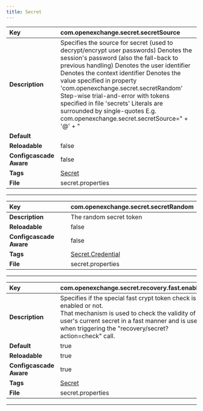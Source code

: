 ```yaml
---
title: Secret
---
```


| __Key__ | com.openexchange.secret.secretSource |
|:----------------|:--------|
| __Description__ | Specifies the source for secret (used to decrypt/encrypt user passwords) <password>    Denotes the session's password (also the fall-back to previous handling) <user-id>     Denotes the user identifier <context-id>  Denotes the context identifier <random>      Denotes the value specified in property 'com.openexchange.secret.secretRandom' <list>        Step-wise trial-and-error with tokens specified in file 'secrets' Literals are surrounded by single-quotes E.g. com.openexchange.secret.secretSource="<user-id> + '@' + <context-id>" |
| __Default__ | <password> |
| __Reloadable__ | false |
| __Configcascade Aware__ | false |
| __Tags__ | <a href="https://documentation.open-xchange.com/latest/middleware/configuration/tags/Secret.html">Secret</a> |
| __File__ | secret.properties |

---
| __Key__ | com.openexchange.secret.secretRandom |
|:----------------|:--------|
| __Description__ | The random secret token |
| __Reloadable__ | false |
| __Configcascade Aware__ | false |
| __Tags__ | <a href="https://documentation.open-xchange.com/latest/middleware/configuration/tags/Secret.html">Secret</a>,<a href="https://documentation.open-xchange.com/latest/middleware/configuration/tags/Credential.html">Credential</a> |
| __File__ | secret.properties |

---
| __Key__ | com.openexchange.secret.recovery.fast.enabled |
|:----------------|:--------|
| __Description__ | Specifies if the special fast crypt token check is enabled or not.<br>That mechanism is used to check the validity of user's current secret in a fast manner and is used when triggering the "recovery/secret?action=check" call. |
| __Default__ | true |
| __Reloadable__ | true |
| __Configcascade Aware__ | true |
| __Tags__ | <a href="https://documentation.open-xchange.com/latest/middleware/configuration/tags/Secret.html">Secret</a> |
| __File__ | secret.properties |

---
